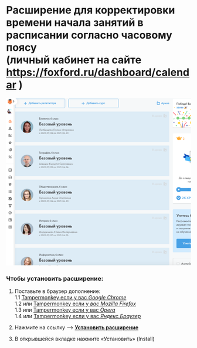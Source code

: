 # Расширение для корректировки времени начала занятий в расписании согласно часовому поясу <br/> (личный кабинет на сайте https://foxford.ru/dashboard/calendar )

![Скриншот](https://github.com/lmoroz/foxford/raw/master/foxford.ru_dashboard.png)

### Чтобы установить расширение:

1. Поставьте в браузер дополнение:  
  1.1 [Tampermonkey если у вас *Google Chrome*](https://chrome.google.com/webstore/detail/dhdgffkkebhmkfjojejmpbldmpobfkfo)  
  1.2 или [Tampermonkey если у *вас Mozilla Firefox*](https://addons.mozilla.org/en-US/firefox/addon/tampermonkey/)  
  1.3 или [Tampermonkey если у вас *Opera*](https://addons.opera.com/en/extensions/details/tampermonkey-beta/)  
  1.4 или [Tampermonkey если у вас *Яндекс.Браузер*](https://chrome.google.com/webstore/detail//dhdgffkkebhmkfjojejmpbldmpobfkfo)  

2. Нажмите на ссылку --> [**Установить расширение**](https://raw.githubusercontent.com/lmoroz/foxford/master/foxford.user.js)

3. В открывшейся вкладке нажмите «Установить» (Install)
